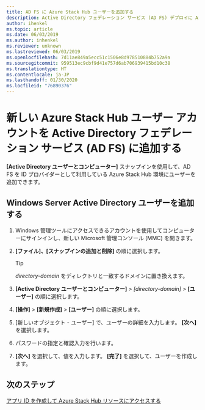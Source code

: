 ```yaml
---
title: AD FS に Azure Stack Hub ユーザーを追加する
description: Active Directory フェデレーション サービス (AD FS) デプロイに Azure Stack Hub ユーザーを追加する方法について説明します。
author: ihenkel
ms.topic: article
ms.date: 06/03/2019
ms.author: inhenkel
ms.reviewer: unknown
ms.lastreviewed: 06/03/2019
ms.openlocfilehash: 7d11ae849a5ecc51c1506e8d978510884b752a9a
ms.sourcegitcommit: 959513ec9cbf9d41e757d6ab706939415bd10c38
ms.translationtype: HT
ms.contentlocale: ja-JP
ms.lasthandoff: 01/30/2020
ms.locfileid: "76890376"
---
```

# <a name="add-a-new-azure-stack-hub-user-account-in-active-directory-federation-services-ad-fs"></a>新しい Azure Stack Hub ユーザー アカウントを Active Directory フェデレーション サービス (AD FS) に追加する

**[Active Directory ユーザーとコンピューター]** スナップインを使用して、AD FS を ID プロバイダーとして利用している Azure Stack Hub 環境にユーザーを追加できます。

## <a name="add-windows-server-active-directory-users"></a>Windows Server Active Directory ユーザーを追加する

1. Windows 管理ツールにアクセスできるアカウントを使用してコンピューターにサインインし、新しい Microsoft 管理コンソール (MMC) を開きます。
2. **[ファイル]、[スナップインの追加と削除]** の順に選択します。

   > [!TIP]
   > *directory-domain* をディレクトリと一致するドメインに置き換えます。 

3. **[Active Directory ユーザーとコンピューター]**  >  *[directory-domain]*  >  **[ユーザー]** の順に選択します。
4. **[操作]**  >  **[新規作成]**  >  **[ユーザー]** の順に選択します。
5. [新しいオブジェクト - ユーザー] で、ユーザーの詳細を入力します。 **[次へ]** を選択します。
6. パスワードの指定と確認入力を行います。
7. **[次へ]** を選択して、値を入力します。 **[完了]** を選択して、ユーザーを作成します。


## <a name="next-steps"></a>次のステップ

[アプリ ID を作成して Azure Stack Hub リソースにアクセスする](azure-stack-create-service-principals.md)